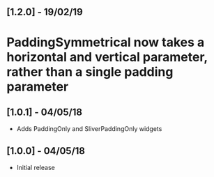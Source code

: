 ## [1.2.0] - 19/02/19

# PaddingSymmetrical now takes a horizontal and vertical parameter, rather than a single padding parameter

## [1.0.1] - 04/05/18

* Adds PaddingOnly and SliverPaddingOnly widgets

## [1.0.0] - 04/05/18

* Initial release

